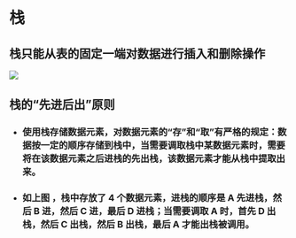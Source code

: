 # 栈
## 栈只能从表的固定一端对数据进行插入和删除操作
![](http://data.biancheng.net/uploads/allimg/170718/2-1FGQF60J96.png)
## 栈的“先进后出”原则
- ### 使用栈存储数据元素，对数据元素的“存”和“取”有严格的规定：数据按一定的顺序存储到栈中，当需要调取栈中某数据元素时，需要将在该数据元素之后进栈的先出栈，该数据元素才能从栈中提取出来。
- ### 如上图 ，栈中存放了 4 个数据元素，进栈的顺序是 A 先进栈，然后 B 进，然后 C 进，最后 D 进栈；当需要调取 A 时，首先 D 出栈，然后 C 出栈，然后 B 出栈，最后 A 才能出栈被调用。
